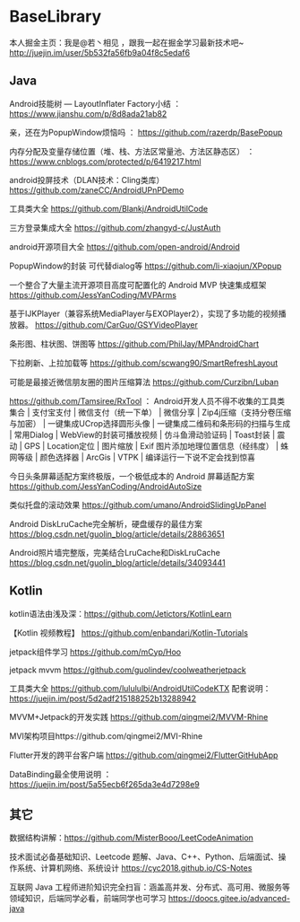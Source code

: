 # BaseLibrary
本人掘金主页：我是@若丶相见 ，跟我一起在掘金学习最新技术吧~ http://juejin.im/user/5b532fa56fb9a04f8c5edaf6

## Java

Android技能树 — LayoutInflater Factory小结  ： https://www.jianshu.com/p/8d8ada21ab82

亲，还在为PopupWindow烦恼吗 ： https://github.com/razerdp/BasePopup

内存分配及变量存储位置（堆、栈、方法区常量池、方法区静态区） ：https://www.cnblogs.com/protected/p/6419217.html

android投屏技术（DLAN技术：Cling类库）https://github.com/zaneCC/AndroidUPnPDemo

工具类大全 https://github.com/Blankj/AndroidUtilCode

三方登录集成大全 https://github.com/zhangyd-c/JustAuth

android开源项目大全 https://github.com/open-android/Android

PopupWindow的封装 可代替dialog等 https://github.com/li-xiaojun/XPopup

一个整合了大量主流开源项目高度可配置化的 Android MVP 快速集成框架 https://github.com/JessYanCoding/MVPArms

基于IJKPlayer（兼容系统MediaPlayer与EXOPlayer2），实现了多功能的视频播放器。 https://github.com/CarGuo/GSYVideoPlayer

条形图、柱状图、饼图等 https://github.com/PhilJay/MPAndroidChart

下拉刷新、上拉加载等 https://github.com/scwang90/SmartRefreshLayout

可能是最接近微信朋友圈的图片压缩算法 https://github.com/Curzibn/Luban

https://github.com/Tamsiree/RxTool ： Android开发人员不得不收集的工具类集合 | 支付宝支付 | 微信支付（统一下单） | 微信分享 | Zip4j压缩（支持分卷压缩与加密） | 一键集成UCrop选择圆形头像 | 一键集成二维码和条形码的扫描与生成 | 常用Dialog | WebView的封装可播放视频 | 仿斗鱼滑动验证码 | Toast封装 | 震动 | GPS | Location定位 | 图片缩放 | Exif 图片添加地理位置信息（经纬度） | 蛛网等级 | 颜色选择器 | ArcGis | VTPK | 编译运行一下说不定会找到惊喜

今日头条屏幕适配方案终极版，一个极低成本的 Android 屏幕适配方案 https://github.com/JessYanCoding/AndroidAutoSize

类似托盘的滚动效果 https://github.com/umano/AndroidSlidingUpPanel

Android DiskLruCache完全解析，硬盘缓存的最佳方案  https://blog.csdn.net/guolin_blog/article/details/28863651

Android照片墙完整版，完美结合LruCache和DiskLruCache https://blog.csdn.net/guolin_blog/article/details/34093441

## Kotlin

kotlin语法由浅及深：https://github.com/Jetictors/KotlinLearn

【Kotlin 视频教程】 https://github.com/enbandari/Kotlin-Tutorials

jetpack组件学习 https://github.com/mCyp/Hoo

jetpack mvvm https://github.com/guolindev/coolweatherjetpack

工具类大全 https://github.com/lulululbj/AndroidUtilCodeKTX 配套说明：https://juejin.im/post/5d2adf215188252b13288942

MVVM+Jetpack的开发实践 https://github.com/qingmei2/MVVM-Rhine

MVI架构项目https://github.com/qingmei2/MVI-Rhine 

Flutter开发的跨平台客户端 https://github.com/qingmei2/FlutterGitHubApp

DataBinding最全使用说明 ：https://juejin.im/post/5a55ecb6f265da3e4d7298e9


## 其它

数据结构讲解：https://github.com/MisterBooo/LeetCodeAnimation

技术面试必备基础知识、Leetcode 题解、Java、C++、Python、后端面试、操作系统、计算机网络、系统设计 https://cyc2018.github.io/CS-Notes

互联网 Java 工程师进阶知识完全扫盲：涵盖高并发、分布式、高可用、微服务等领域知识，后端同学必看，前端同学也可学习 https://doocs.gitee.io/advanced-java

